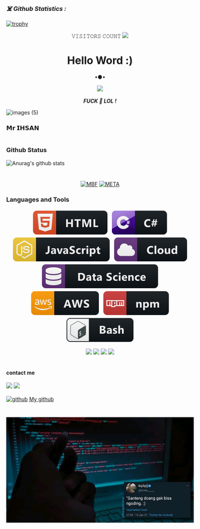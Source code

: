 <h3><b><i>☠️ Github Statistics :</i></b></h3>
<a href="https://github.com/HACKERIHSAN"><img title="trophy" src="https://github-profile-trophy.vercel.app/?username=HACKERIHSAN&theme=monokai"></a>
</p>  
<p align="center"> 
 𝚅𝙸𝚂𝙸𝚃𝙾𝚁𝚂 𝙲𝙾𝚄𝙽𝚃
 <img src="https://profile-counter.glitch.me/HACKERIHSAN/count.svg" />
</p>


<h1 align="center"> Hello Word :) </h1>
<p align="center">
•●•
</p>

<p align="center">
<img src="https://giffiles.alphacoders.com/120/120248.gif">
</p>
<p align="center">
<i> <b> FUCK 🖕 LOL ! </b> </i>
</p

![images (5)](https://user-images.githubusercontent.com/79760783/142288494-ad27efef-b287-4eb1-b585-0ffba59895e1.jpeg)
### 𝗠𝗿 𝗜𝗛𝗦𝗔𝗡
#
### Github Status
![Anurag's github stats](https://github-readme-stats.vercel.app/api?username=HACKERIHSAN&show_icons=true&theme=radical)<br>
#

<p align="center">
<a href="https://github.com/HACKERIHSAN/MBF"><img title="MBF" src="https://github-readme-stats.vercel.app/api/pin/?username=HACKERIHSAN&repo=MBF&theme=vision-friendly-dark"></a>
<a href="https://github.com/HACKERIHSAN/META"><img title="META" src="https://github-readme-stats.vercel.app/api/pin/?username=HACKERIHSAN&repo=META&theme=dark"></a>
 

### Languages and Tools
</p>

<p align="center">
<img src="https://raw.githubusercontent.com/8bithemant/8bithemant/master/svg/dev/languages/html.svg" alt="Twitter" style="vertical-align:top; margin:4px"> <img src="https://raw.githubusercontent.com/8bithemant/8bithemant/master/svg/dev/languages/csharp.svg"alt="Twitter" style="vertical-align:top; margin:4px"> <img src="https://raw.githubusercontent.com/8bithemant/8bithemant/master/svg/dev/languages/js.svg" alt="Twitter" style="vertical-align:top; margin:4px"> <img src="https://raw.githubusercontent.com/8bithemant/8bithemant/master/svg/dev/misc/cloud.svg" alt="Twitter" style="vertical-align:top; margin:4px"> <img src="https://raw.githubusercontent.com/8bithemant/8bithemant/master/svg/dev/misc/datascience.svg" alt="Twitter" style="vertical-align:top; margin:4px"> <img src="https://raw.githubusercontent.com/8bithemant/8bithemant/master/svg/dev/services/aws.svg" alt="Twitter" style="vertical-align:top; margin:4px"> <img src="https://raw.githubusercontent.com/8bithemant/8bithemant/master/svg/dev/services/npm.svg" alt="Twitter" style="vertical-align:top; margin:4px"> <img src="https://raw.githubusercontent.com/8bithemant/8bithemant/master/svg/dev/tools/bash.svg" alt="Twitter" style="vertical-align:top; margin:4px">
 </p>
<p align="center">
<code><a href="https://www.python.org/" target="_blank"><img height="50" src="https://www.vectorlogo.zone/logos/python/python-ar21.svg"></a></code>
<code><a href="https://www.linux.org/" target="_blank"><img height="50" src="https://www.vectorlogo.zone/logos/linux/linux-ar21.svg"></a></code>
<code><a href="https://reactjs.org/" target="_blank"><img height="50" src="https://www.vectorlogo.zone/logos/reactjs/reactjs-ar21.svg"></a></code>
<code><a href="https://www.docker.com/" target="_blank"><img height="50" src="https://www.vectorlogo.zone/logos/docker/docker-official.svg"></a></code>
<br/><br/>
</p>

#### contact me
[![](https://img.shields.io/badge/Facebook-blue?logo=Facebook&logoColor=blue&labelColor=white)](https://www.facebook.com/unknownXX007)
[![](https://img.shields.io/badge/Whatsapp-CHAT-red?logo=Whatsapp&logoColor=Brightgreen&labelColor=white)](https://wa.me/994401850814?text=Asalamualaikum+Bro) <br><br>
[<img src='https://cdn.jsdelivr.net/npm/simple-icons@3.0.1/icons/github.svg' alt='github' height='40'>](https://github.com/HACKERIHSAN) <a href="https://github.com/HACKERIHSAN">My github</a>  
#
<img src="https://github.com/ROMI-AFRZL/ROMI-AFRZL/blob/main/Ngentod/status_me_status_90e259db678545f49a41faf12e095d58.jpg" width="640" title="Menu" alt="Menu">
 
